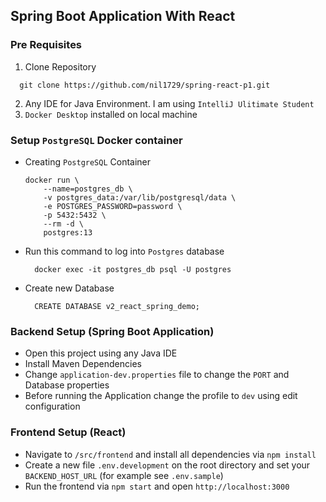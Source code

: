 ## Spring Boot Application With React

### Pre Requisites
1. Clone Repository
  ```
    git clone https://github.com/nil1729/spring-react-p1.git
  ```
2. Any IDE for Java Environment. I am using `IntelliJ Ulitimate Student`
3. `Docker Desktop` installed on local machine

### Setup `PostgreSQL` Docker container
- Creating `PostgreSQL` Container
    ```
    docker run \
        --name=postgres_db \
        -v postgres_data:/var/lib/postgresql/data \
        -e POSTGRES_PASSWORD=password \
        -p 5432:5432 \
        --rm -d \
        postgres:13
    ```
- Run this command to log into `Postgres` database
  ```
    docker exec -it postgres_db psql -U postgres
  ```
- Create new Database
  ```
    CREATE DATABASE v2_react_spring_demo;
  ``` 

### Backend Setup (Spring Boot Application)
- Open this project using any Java IDE
- Install Maven Dependencies
- Change `application-dev.properties` file to change the `PORT` and Database properties
- Before running the Application change the profile to `dev` using edit configuration

### Frontend Setup (React)
- Navigate to `/src/frontend` and install all dependencies via `npm install`
- Create a new file `.env.development` on the root directory and set your `BACKEND_HOST_URL` (for example see `.env.sample`)
- Run the frontend via `npm start` and open `http://localhost:3000`

